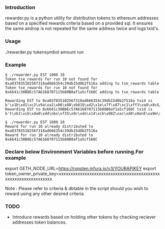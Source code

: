### Introduction
rewarder.py is a python utility for distribution tokens to ethereum addresses based on a specified rewards criteria based on a provided sql. It ensures the same airdrop is not repeated for the same address twice and logs txid's.

### Usage
./rewarder.py tokensymbol amount run

### Example
```
$ ./rewarder.py EST 1000 10
Token tse_rewards for run 10 not found for 0xa03783510256f318ad666354c39db15d8b2f516a adding to tse_rewards table
Token tse_rewards for run 10 not found for 0x6641c30B8Ec57A6168707115b80B0af1a5cf160C adding to tse_rewards table

Rewarding EST to 0xa03783510256f318ad666354c39db15d8b2f516a txid is  b'\x1b\xd1\xc2\x9a\xa1\x06\x08\xb0]Q\xd2\x1e\x7f\x87\xc1\xff3\xa8\x8cX/\xb9\xf02\xc4\xd3c\xd9\xe7\x08\r%'
Rewarding EST to 0x6641c30B8Ec57A6168707115b80B0af1a5cf160C txid is  b't\xb1\xcb\xda8\xdd\nbs\xf35\x9c\xde\x14\xcb\x08Z\xac\xd8\x8enE\xa9m\xb2\xb0\xf1\xbaZU#\xcf'

$ ./rewarder.py EST 1000 10
Reward for run 10 already distributed to 0xa03783510256f318ad666354c39db15d8b2f516a
Reward for run 10 already distributed to 0x6641c30B8Ec57A6168707115b80B0af1a5cf160C
```

### Declare below Environment Variables before running.For example
export GETH_NODE_URL=https://ropsten.infura.io/v3/YOURAPIKEY
export token_owner_private_key=xxxxxxxxxxxxxxxxxxxxxxxxxxxxxxxxxxxxxxxxxxxxxxxxxxxxxxxxxxxxxxx

Note : Please refer to criteria & dbtable in the script should you wish to reward using any other desired criteria.


### TODO
- Introduce rewards based on holding other tokens by checking reciever addresses token balances.
